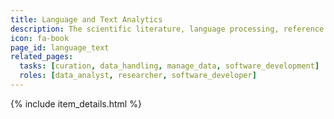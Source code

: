 ```yaml
---
title: Language and Text Analytics
description: The scientific literature, language processing, reference information, and documentation. [See also](http://edamontology.org/topic_3068)
icon: fa-book
page_id: language_text
related_pages: 
  tasks: [curation, data_handling, manage_data, software_development]
  roles: [data_analyst, researcher, software_developer]
---
```

{% include item_details.html %}
